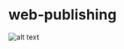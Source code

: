 # web-publishing
![alt text](https://github.com/ChAoss0910/web-publishing/blob/master/Indochina-wars/indoshot.png)
